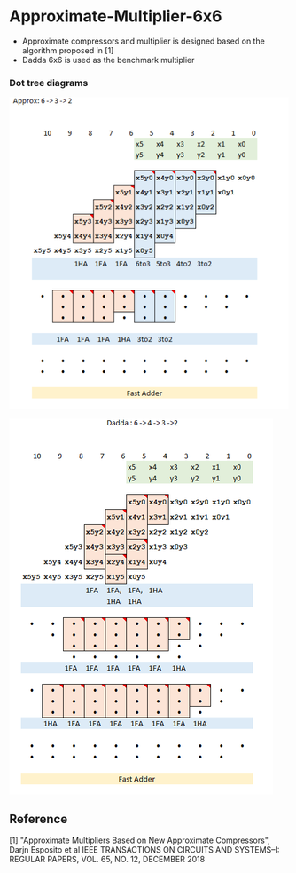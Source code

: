 # Approximate-Multiplier-6x6

- Approximate compressors and multiplier is designed based on the algorithm proposed in [1] 
- Dadda 6x6 is used as the benchmark multiplier

### Dot tree diagrams

  ![](/approx.PNG)


  ![](/dadda.PNG)


## Reference
<a id = "1">[1]</a>
"Approximate Multipliers Based on New Approximate Compressors", Darjn Esposito  et al 
IEEE TRANSACTIONS ON CIRCUITS AND SYSTEMS–I: REGULAR PAPERS, VOL. 65, NO. 12, DECEMBER 2018



